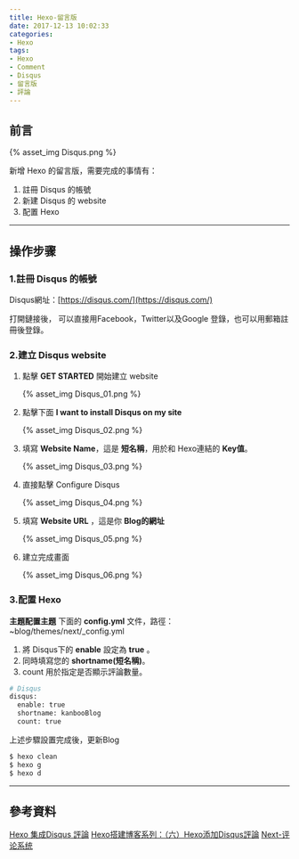 ```yaml
---
title: Hexo-留言版
date: 2017-12-13 10:02:33
categories: 
- Hexo
tags:
- Hexo
- Comment
- Disqus
- 留言版
- 評論
---
```


## 前言

{% asset_img Disqus.png %}

新增 Hexo 的留言版，需要完成的事情有：

1. 註冊 Disqus 的帳號
2. 新建 Disqus 的 website
3. 配置 Hexo


<!-- more -->

***

## 操作步骤

### <span id="inline-toc">1.</span>註冊 Disqus 的帳號


Disqus網址：[https://disqus.com/](https://disqus.com/)

打開鏈接後， 可以直接用Facebook，Twitter以及Google 登錄，也可以用郵箱註冊後登錄。

### <span id="inline-toc">2.</span>建立 Disqus website

1. 點擊 **GET STARTED** 開始建立 website

    {% asset_img Disqus_01.png %}

2. 點擊下面 **I want to install Disqus on my site**

    {% asset_img Disqus_02.png %}

3. 填寫 **Website Name**，這是 **短名稱**，用於和 Hexo連結的 **Key值**。

    {% asset_img Disqus_03.png %}

4. 直接點擊 Configure Disqus

    {% asset_img Disqus_04.png %}

5. 填寫 **Website URL** ，這是你 **Blog的網址**

    {% asset_img Disqus_05.png %}

6. 建立完成畫面

    {% asset_img Disqus_06.png %}

### <span id="inline-toc">3.</span>配置 Hexo

**主題配置主題** 下面的 **config.yml** 文件，路徑： ~blog/themes/next/_config.yml

1. 將 Disqus下的 **enable** 設定為 **true** 。
2. 同時填寫您的 **shortname(短名稱)**。
3. count 用於指定是否顯示評論數量。

``` zsh
# Disqus
disqus:
  enable: true
  shortname: kanbooBlog
  count: true
```

上述步驟設置完成後，更新Blog

``` zsh
$ hexo clean
$ hexo g
$ hexo d
```

***

## 參考資料

[Hexo 集成Disqus 評論](http://www.cylong.com/blog/2017/03/26/hexo-next-disqus/)
[Hexo搭建博客系列：（六）Hexo添加Disqus評論](http://www.jianshu.com/p/d68de067ea74)
[Next-评论系统](http://theme-next.iissnan.com/third-party-services.html#comment-system)